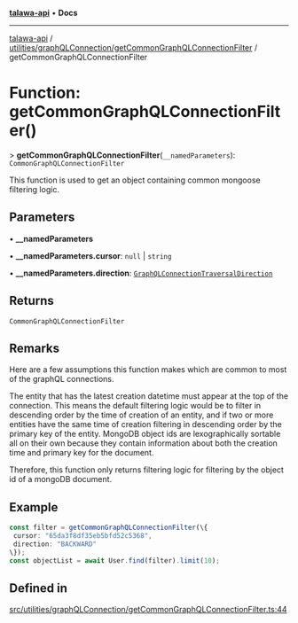 [**talawa-api**](../../../../README.md) • **Docs**

***

[talawa-api](../../../../modules.md) / [utilities/graphQLConnection/getCommonGraphQLConnectionFilter](../README.md) / getCommonGraphQLConnectionFilter

# Function: getCommonGraphQLConnectionFilter()

\> **getCommonGraphQLConnectionFilter**(`__namedParameters`): `CommonGraphQLConnectionFilter`

This function is used to get an object containing common mongoose filtering logic.

## Parameters

• **\_\_namedParameters**

• **\_\_namedParameters.cursor**: `null` \| `string`

• **\_\_namedParameters.direction**: [`GraphQLConnectionTraversalDirection`](../../type-aliases/GraphQLConnectionTraversalDirection.md)

## Returns

`CommonGraphQLConnectionFilter`

## Remarks

Here are a few assumptions this function makes which are common to most of the
graphQL connections.

The entity that has the latest creation datetime must appear at the top of the connection. This
means the default filtering logic would be to filter in descending order by the time of creation of
an entity, and if two or more entities have the same time of creation filtering in descending order
by the primary key of the entity. MongoDB object ids are lexographically sortable all on their own
because they contain information about both the creation time and primary key for the document.

Therefore, this function only returns filtering logic for filtering by the object id of a mongoDB
document.

## Example

```ts
const filter = getCommonGraphQLConnectionFilter(\{
 cursor: "65da3f8df35eb5bfd52c5368",
 direction: "BACKWARD"
\});
const objectList = await User.find(filter).limit(10);
```

## Defined in

[src/utilities/graphQLConnection/getCommonGraphQLConnectionFilter.ts:44](https://github.com/PalisadoesFoundation/talawa-api/blob/790ab2939a7c80eb0ff31afd318f8889a001f225/src/utilities/graphQLConnection/getCommonGraphQLConnectionFilter.ts#L44)
